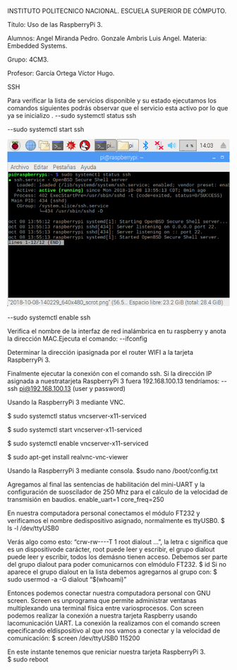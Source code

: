 INSTITUTO POLITECNICO NACIONAL.
ESCUELA SUPERIOR DE CÓMPUTO.


Título: Uso de las RaspberryPi 3.

Alumnos: 
Angel Miranda Pedro.
Gonzale Ambris Luis Angel.
Materia:  Embedded Systems.

Grupo: 4CM3.

Profesor: García Ortega Víctor Hugo.










SSH

Para verificar la  lista  de  servicios  disponible  y  su  estado ejecutamos los comandos siguientes podrás  observar  que  el  servicio  esta  activo  por  lo  que  ya se inicializo  .
--sudo  systemctl  status  ssh

--sudo  systemctl  start  ssh


![GitHub Logo](imagenes/2018-10-08-140329_640x480_scrot.png)

--sudo  systemctl  enable  ssh

Verifica  el  nombre  de  la  interfaz  de  red  inalámbrica  en  tu  raspberry  y  anota  la  dirección  MAC.Ejecuta  el  comando:
--ifconfig



Determinar  la  dirección  ipasignada  por  el  router  WIFI  a  la  tarjeta  RaspberryPi  3.

Finalmente  ejecutar  la  conexión  con  el  comando  ssh.  Si  la  dirección  IP  asignada  a  nuestratarjeta  RaspberryPi  3  fuera 192.168.100.13 tendríamos:
--ssh  pi@192.168.100.13  (user y password)

Usando la  RaspberryPi  3  mediante  VNC.

$  sudo  systemctl  status  vncserver-x11-serviced

$  sudo  systemctl  start  vncserver-x11-serviced

$  sudo  systemctl  enable  vncserver-x11-serviced



$  sudo  apt-get  install  realvnc-vnc-viewer





  Usando  la  RaspberryPi  3  mediante  consola.
$sudo  nano /boot/config.txt


Agregamos  al  final  las  sentencias  de  habilitación  del  mini-UART  y  la  configuración  de  suoscilador  de  250  Mhz  para  el  cálculo  de  la  velocidad  de  transmisión  en  baudios.
enable_uart=1
core_freq=250


En  nuestra  computadora  personal  conectamos  el  módulo  FT232  y  verificamos  el  nombre  dedispositivo  asignado,  normalmente  es  ttyUSB0.
$  ls  -l  /dev/ttyUSB0


Verás  algo  como  esto:  “crw-rw----T  1  root  dialout  ...”,  la  letra  c  significa  que  es  un  dispositivode  carácter,  root  puede  leer  y  escribir,  el  grupo  dialout  puede  leer  y  escribir,  todos  los  demásno  tienen  acceso.  Debemos  ser  parte  del  grupo  dialout  para  poder  comunicarnos  con  elmódulo  FT232.
$ id
Si  no  aparece  el  grupo  dialout  en  la  lista  debemos  agregarnos  al  grupo  con:
$  sudo  usermod  -a  -G  dialout  “$(whoami)”

Entonces  podemos  conectar  nuestra  computadora  personal  con  GNU  screen.  Screen  es  unprograma  que  permite  administrar  ventanas  multiplexando  una  terminal  física  entre  variosprocesos.  Con  screen  podemos  realizar  la  conexión  a  nuestra  tarjeta  Raspberry  usando  lacomunicación  UART.  La  conexión  la  realizamos  con  el  comando  screen  epecificando  eldispositivo  al  que  nos  vamos  a  conectar  y  la  velocidad  de  comunicación:
$  screen  /dev/ttyUSB0  115200


En  este  instante  tenemos  que  reniciar  nuestra  tarjeta  RaspberryPi  3.  
$  sudo  reboot